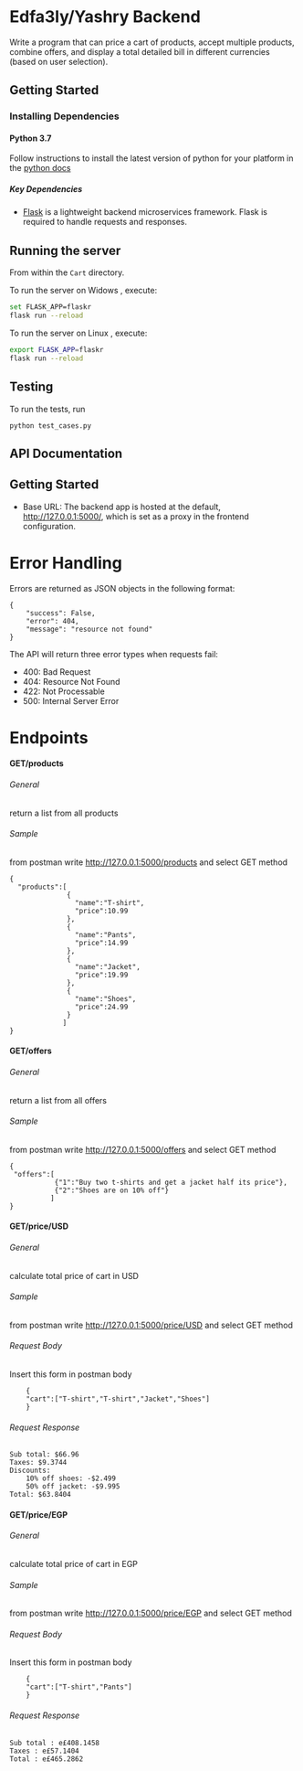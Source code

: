 # Edfa3ly/Yashry Backend
Write a program that can price a cart of products, accept multiple products, combine offers, and display a total detailed bill in different currencies (based on user selection).
## Getting Started

### Installing Dependencies

#### Python 3.7

Follow instructions to install the latest version of python for your platform in the [python docs](https://docs.python.org/3/using/unix.html#getting-and-installing-the-latest-version-of-python)


##### Key Dependencies

- [Flask](http://flask.pocoo.org/)  is a lightweight backend microservices framework. Flask is required to handle requests and responses.


## Running the server

From within the `Cart` directory.

To run the server on Widows , execute:

```bash
set FLASK_APP=flaskr
flask run --reload
```
To run the server on Linux , execute:

```bash
export FLASK_APP=flaskr
flask run --reload
```



## Testing
To run the tests, run
```
python test_cases.py
```
## API Documentation 


## Getting Started

* Base URL: The backend app is hosted at the default, http://127.0.0.1:5000/, which is set as a proxy in the frontend configuration.


# Error Handling
Errors are returned as JSON objects in the following format:

```
{
    "success": False, 
    "error": 404,
    "message": "resource not found"
}
```
The API will return three error types when requests fail:

* 400: Bad Request
* 404: Resource Not Found
* 422: Not Processable
* 500: Internal Server Error
# Endpoints

#### GET/products
###### General 
return a list from all products
###### Sample
from postman write http://127.0.0.1:5000/products and select GET method
```
{
  "products":[
              {
                "name":"T-shirt",
                "price":10.99
              },
              {
                "name":"Pants",
                "price":14.99
              },
              {
                "name":"Jacket",
                "price":19.99
              },
              {
                "name":"Shoes",
                "price":24.99
              }
             ]
}

```
#### GET/offers
###### General 
return a list from all offers
###### Sample
from postman write http://127.0.0.1:5000/offers and select GET method
```
{
 "offers":[
           {"1":"Buy two t-shirts and get a jacket half its price"},
           {"2":"Shoes are on 10% off"}
          ]
}

```
#### GET/price/USD
###### General 
calculate total price of cart in USD
###### Sample
from postman write http://127.0.0.1:5000/price/USD and select GET method 
###### Request Body
Insert this form in postman body
```
    {
    "cart":["T-shirt","T-shirt","Jacket","Shoes"]
    }
```
###### Request Response

```           
Sub total: $66.96
Taxes: $9.3744
Discounts: 
	10% off shoes: -$2.499
	50% off jacket: -$9.995
Total: $63.8404
```
#### GET/price/EGP
###### General 
calculate total price of cart in EGP
###### Sample
from postman write http://127.0.0.1:5000/price/EGP and select GET method 
###### Request Body
Insert this form in postman body
```
    {
    "cart":["T-shirt","Pants"]
    }
```
###### Request Response

```           
Sub total : e£408.1458
Taxes : e£57.1404
Total : e£465.2862 
```

